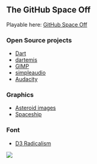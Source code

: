 ## The GitHub Space Off

Playable here: [GitHub Space Off](http://denniskaselow.github.com/game-off-2012/)

### Open Source projects
 * [Dart](http://www.dartlang.org/)
 * [dartemis](https://github.com/denniskaselow/dartemis)
 * [GIMP](http://www.gimp.org/)
 * [simpleaudio](https://github.com/johnmccutchan/simpleaudio)
 * [Audacity](http://audacity.sourceforge.net/)
 
### Graphics
 * [Asteroid images](http://opengameart.org/content/asteroid)
 * [Spaceship](http://opengameart.org/content/spaceship-tutorial-0/)

### Font
 * [D3 Radicalism](http://www.fontspace.com/digitaldreamdesign/d3-radicalism)


<img src="http://i.imgur.com/c5ETs.jpg?1" />